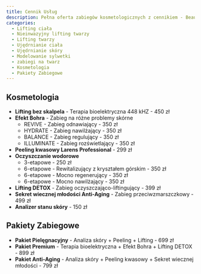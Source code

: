 ```yaml
---
title: Cennik Usług
description: Pełna oferta zabiegów kosmetologicznych z cennikiem - Beauty and Care
categories:
  - Lifting ciała
  - Nieinwazyjny lifting twarzy
  - Lifting twarzy
  - Ujędrnianie ciała
  - Ujędrnianie skóry
  - Modelowanie sylwetki
  - zabiegi na twarz
  - Kosmetologia
  - Pakiety Zabiegowe
---
```


## Kosmetologia

* **Lifting bez skalpela** - Terapia bioelektryczna 448 kHZ - 450 zł
* **Efekt Bohra** - Zabieg na różne problemy skórne
  * REVIVE - Zabieg odnawiający - 350 zł
  * HYDRATE - Zabieg nawilżający - 350 zł
  * BALANCE - Zabieg regulujący - 350 zł
  * ILLUMINATE - Zabieg rozświetlający - 350 zł
* **Peeling kwasowy Larens Professional** - 299 zł
* **Oczyszczanie wodorowe**
  * 3-etapowe - 250 zł
  * 6-etapowe - Rewitalizujący z kryształem górskim - 350 zł
  * 6-etapowe - Mocno regenerujący - 350 zł
  * 6-etapowe - Mocno nawilżający - 350 zł
* **Lifting DETOX** - Zabieg oczyszczająco-liftingujący - 399 zł
* **Sekret wiecznej młodości Anti-Aging** - Zabieg przeciwzmarszczkowy - 499 zł
* **Analizer stanu skóry** - 150 zł

## Pakiety Zabiegowe

* **Pakiet Pielęgnacyjny** - Analiza skóry + Peeling + Lifting - 699 zł
* **Pakiet Premium** - Terapia bioelektryczna + Efekt Bohra + Lifting DETOX - 899 zł
* **Pakiet Anti-Aging** - Analiza skóry + Peeling kwasowy + Sekret wiecznej młodości - 799 zł
